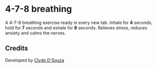 # 4-7-8 breathing
A 4-7-8 breathing exercise ready in every new tab. Inhale for **4** seconds, hold for **7** seconds and exhale for **8** seconds. Relieves stress, reduces anxiety and calms the nerves.

## Credits
Developed by [Clyde D'Souza](https://clydedsouza.net/)
